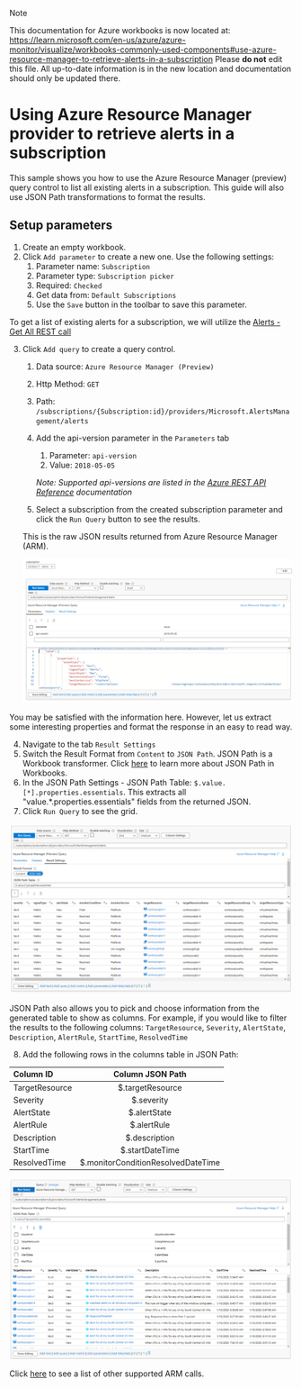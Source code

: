 > [!NOTE] 
> This documentation for Azure workbooks is now located at: https://learn.microsoft.com/en-us/azure/azure-monitor/visualize/workbooks-commonly-used-components#use-azure-resource-manager-to-retrieve-alerts-in-a-subscription
> Please **do not** edit this file. All up-to-date information is in the new location and documentation should only be updated there.

# Using Azure Resource Manager provider to retrieve alerts in a subscription

This sample shows you how to use the Azure Resource Manager (preview) query control to list all existing alerts in a subscription. This guide will also use JSON Path transformations to format the results.

## Setup parameters

1. Create an empty workbook.
2. Click `Add parameter` to create a new one. Use the following settings:
    1. Parameter name: `Subscription`
    2. Parameter type: `Subscription picker`
    3. Required: `Checked`
    4. Get data from: `Default Subscriptions`
    5. Use the `Save` button in the toolbar to save this parameter. 

To get a list of existing alerts for a subscription, we will utilize the [Alerts - Get All REST call](https://docs.microsoft.com/en-us/rest/api/monitor/alertsmanagement/alerts/getall)

3. Click `Add query` to create a query control.
    1. Data source: `Azure Resource Manager (Preview)`
    2. Http Method: `GET`
    3. Path: `/subscriptions/{Subscription:id}/providers/Microsoft.AlertsManagement/alerts`
    4. Add the api-version parameter in the `Parameters` tab
        1. Parameter: `api-version`
        2. Value: `2018-05-05`
        
        *Note: Supported api-versions are listed in the [Azure REST API Reference](https://docs.microsoft.com/en-us/rest/api/azure/) documentation*
    5. Select a subscription from the created subscription parameter and click the `Run Query` button to see the results.
    
     This is the raw JSON results returned from Azure Resource Manager (ARM).

    ![Image showing an alert data JSON response using ARM Provider](../Images/ARMAlertsQueryNoFormatting.png)

You may be satisfied with the information here. However, let us extract some interesting properties and format the response in an easy to read way.

4. Navigate to the tab `Result Settings`
5. Switch the Result Format from `Content` to `JSON Path`. JSON Path is a Workbook transformer. Click [here](../Transformations/JSONPath.md) to learn more about JSON Path in Workbooks.
6. In the JSON Path Settings - JSON Path Table: `$.value.[*].properties.essentials`. This extracts all "value.*.properties.essentials" fields from the returned JSON.
7. Click `Run Query` to see the grid.

![Image showing an alert data in a grid format using ARM Provider](../Images/ARMAlertsQueryGridFormat.png)

JSON Path also allows you to pick and choose information from the generated table to show as columns. For example, if you would like to filter the results to the following columns: `TargetResource`, `Severity`, `AlertState`, `Description`, `AlertRule`, `StartTime`, `ResolvedTime`

8. Add the following rows in the columns table in JSON Path:

| Column ID | Column JSON Path |
| :------------- | :----------: |
| TargetResource | $.targetResource |
| Severity | $.severity |
| AlertState | $.alertState |
| AlertRule | $.alertRule |
| Description | $.description |
| StartTime  | $.startDateTime |
| ResolvedTime  | $.monitorConditionResolvedDateTime |

![Image showing an alert data in a grid format using ARM Provider](../Images/ARMAlertsQueryFinal.png)


Click [here](https://docs.microsoft.com/en-us/rest/api/azure/) to see a list of other supported ARM calls.